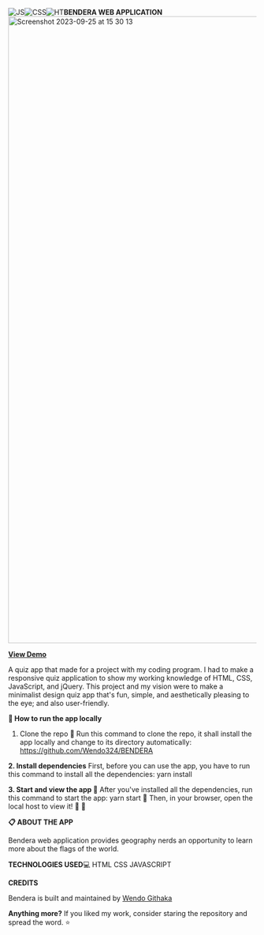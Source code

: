 ![JS](https://github.com/Wendo324/BENDERA/assets/106747572/873cab68-43ba-4082-8d9f-78e2899bc50f)![CSS](https://github.com/Wendo324/BENDERA/assets/106747572/fc9c0b2b-7468-4a1a-8b50-7fb2333043bd)![HT](https://github.com/Wendo324/BENDERA/assets/106747572/c76ab6be-61af-45aa-9944-c6f9046439d9)**BENDERA WEB APPLICATION**
<img width="1270" alt="Screenshot 2023-09-25 at 15 30 13" src="https://github.com/Wendo324/BENDERA/assets/106747572/a06b34c0-ee51-44e3-abe1-6a0e381b937b">


[**View Demo**](https://wendo324.github.io/BENDERA/)


A quiz app that made for a project with my coding program. I had to make a responsive quiz application to show my working knowledge of HTML, CSS, JavaScript, and jQuery. This project and my vision were to make a minimalist design quiz app that's fun, simple, and aesthetically pleasing to the eye; and also user-friendly.

**🚀 How to run the app locally**
1. Clone the repo
🏇 Run this command to clone the repo, it shall install the app locally and change to its directory automatically:
https://github.com/Wendo324/BENDERA


**2. Install dependencies**
First, before you can use the app, you have to run this command to install all the dependencies:
yarn install


**3. Start and view the app 👀**
After you've installed all the dependencies, run this command to start the app:
yarn start 🏇
Then, in your browser, open the local host to view it! 🎉 🎉

**📋 ABOUT THE APP**

Bendera web application provides geography nerds an opportunity to learn more about the flags of the world.

**TECHNOLOGIES USED**💻
HTML 
CSS
JAVASCRIPT


**CREDITS**

Bendera is built and maintained by [Wendo Githaka](https://github.com/Wendo324) 

**Anything more?**
If you liked my work, consider staring the repository and spread the word. ⭐️
